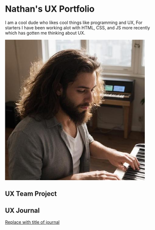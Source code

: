 # Nathan's UX Portfolio

I am a cool dude who likes cool things like programming and UX, For starters I have been working alot with HTML, CSS, and JS more recently which has gotten me thinking about UX. 

![picture of me](assets/NathanLookinGood.jpeg "Nathan Picture AI-Generated") 
## UX Team Project


## UX Journal

[Replace with title of journal](j01/)
